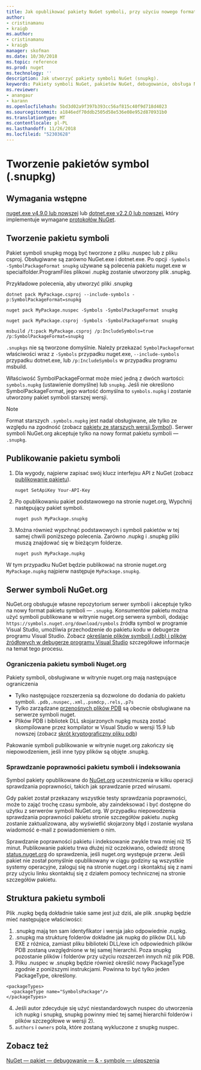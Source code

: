 ```yaml
---
title: Jak opublikować pakiety NuGet symboli, przy użyciu nowego formatu pakietu symbol ".snupkg" | Dokumentacja firmy Microsoft
author:
- cristinamanu
- kraigb
ms.author:
- cristinamanu
- kraigb
manager: skofman
ms.date: 10/30/2018
ms.topic: reference
ms.prod: nuget
ms.technology: ''
description: Jak utworzyć pakiety symboli NuGet (snupkg).
keywords: Pakiety symboli NuGet, pakietów NuGet, debugowanie, obsługa NuGet debugowania pakiet symboli, konwencje pakietu symboli
ms.reviewer:
- anangaur
- karann
ms.openlocfilehash: 5bd3d02a9f397b393cc56af815c40f9d718d4023
ms.sourcegitcommit: a1846edf70ddb2505d58e536e08e952d870931b0
ms.translationtype: MT
ms.contentlocale: pl-PL
ms.lasthandoff: 11/26/2018
ms.locfileid: "52303628"
---
```

# <a name="creating-symbol-packages-snupkg"></a>Tworzenie pakietów symbol (.snupkg)

## <a name="prerequisites"></a>Wymagania wstępne

[nuget.exe v4.9.0 lub nowszej](https://www.nuget.org/downloads) lub [dotnet.exe v2.2.0 lub nowszej](https://www.microsoft.com/net/download/dotnet-core/2.2), który implementuje wymagane [protokołów NuGet](../api/nuget-protocols.md).

## <a name="creating-a-symbol-package"></a>Tworzenie pakietu symboli

Pakiet symboli snupkg mogą być tworzone z pliku .nuspec lub z pliku csproj. Obsługiwane są zarówno NuGet.exe i dotnet.exe. Po opcji ```-Symbols -SymbolPackageFormat snupkg``` używane są polecenia pakietu nuget.exe w specialfolder.ProgramFiles plikowi .nupkg zostanie utworzony plik .snupkg.

Przykładowe polecenia, aby utworzyć pliki .snupkg
```
dotnet pack MyPackage.csproj --include-symbols -p:SymbolPackageFormat=snupkg

nuget pack MyPackage.nuspec -Symbols -SymbolPackageFormat snupkg

nuget pack MyPackage.csproj -Symbols -SymbolPackageFormat snupkg

msbuild /t:pack MyPackage.csproj /p:IncludeSymbols=true /p:SymbolPackageFormat=snupkg
```

`.snupkgs` nie są tworzone domyślnie. Należy przekazać `SymbolPackageFormat` właściwości wraz z `-Symbols` przypadku nuget.exe, `--include-symbols` przypadku dotnet.exe, lub `/p:IncludeSymbols` w przypadku programu msbuild.

Właściwość SymbolPackageFormat może mieć jedną z dwóch wartości: `symbols.nupkg` (ustawienie domyślne) lub `snupkg`. Jeśli nie określono SymbolPackageFormat, jego wartość domyślna to `symbols.nupkg` i zostanie utworzony pakiet symboli starszej wersji.

> [!Note]
> Format starszych `.symbols.nupkg` jest nadal obsługiwane, ale tylko ze względu na zgodność (zobacz [pakiety ze starszych wersji Symbol](Symbol-Packages.md)). Serwer symboli NuGet.org akceptuje tylko na nowy format pakietu symboli — `.snupkg`.

## <a name="publishing-a-symbol-package"></a>Publikowanie pakietu symboli

1. Dla wygody, najpierw zapisać swój klucz interfejsu API z NuGet (zobacz [publikowanie pakietu](../create-packages/publish-a-package.md)).

    ```cli
    nuget SetApiKey Your-API-Key
    ```

1. Po opublikowaniu pakiet podstawowego na stronie nuget.org, Wypchnij następujący pakiet symboli.

    ```cli
    nuget push MyPackage.snupkg
    ```

1. Można również wypchnąć podstawowych i symboli pakietów w tej samej chwili poniższego polecenia. Zarówno .nupkg i .snupkg pliki muszą znajdować się w bieżącym folderze.

    ```cli
    nuget push MyPackage.nupkg
    ```

W tym przypadku NuGet będzie publikować na stronie nuget.org `MyPackage.nupkg` najpierw następuje `MyPackage.snupkg`.

## <a name="nugetorg-symbol-server"></a>Serwer symboli NuGet.org

NuGet.org obsługuje własne repozytorium serwer symboli i akceptuje tylko na nowy format pakietu symboli — `.snupkg`. Konsumentów pakietu można użyć symboli publikowane w witrynie nuget.org serwera symboli, dodając `https://symbols.nuget.org/download/symbols` źródła symbol w programie Visual Studio, umożliwia przechodzenie do pakietu kodu w debugerze programu Visual Studio. Zobacz [określanie plików symboli (.pdb) i plików źródłowych w debugerze programu Visual Studio](https://docs.microsoft.com/en-us/visualstudio/debugger/specify-symbol-dot-pdb-and-source-files-in-the-visual-studio-debugger?view=vs-2017) szczegółowe informacje na temat tego procesu.

### <a name="nugetorg-symbol-package-constraints"></a>Ograniczenia pakietu symboli Nuget.org

Pakiety symboli, obsługiwane w witrynie nuget.org mają następujące ograniczenia

- Tylko następujące rozszerzenia są dozwolone do dodania do pakietu symboli. ```.pdb,.nuspec,.xml,.psmdcp,.rels,.p7s```
- Tylko zarządzane [przenośnych plików PDB](https://github.com/dotnet/corefx/blob/master/src/System.Reflection.Metadata/specs/PortablePdb-Metadata.md) są obecnie obsługiwane na serwerze symboli nuget.
- Plików PDB i bibliotek DLL skojarzonych nupkg muszą zostać skompilowane przez kompilator w Visual Studio w wersji 15.9 lub nowszej (zobacz [skrót kryptograficzny pliku pdb](https://github.com/dotnet/roslyn/issues/24429))

Pakowanie symboli publikowanie w witrynie nuget.org zakończy się niepowodzeniem, jeśli inne typy plików są objęte .snupkg.

### <a name="symbol-package-validation-and-indexing"></a>Sprawdzanie poprawności pakietu symboli i indeksowania

Symbol pakiety opublikowane do [NuGet.org](https://www.nuget.org/) uczestniczenia w kilku operacji sprawdzania poprawności, takich jak sprawdzanie przed wirusami.

Gdy pakiet został przekazany wszystkie testy sprawdzania poprawności, może to zająć trochę czasu symbole, aby zaindeksować i być dostępne do użytku z serwerów symboli NuGet.org. W przypadku niepowodzenia sprawdzania poprawności pakietu stronie szczegółów pakietu .nupkg zostanie zaktualizowana, aby wyświetlić skojarzony błąd i zostanie wysłana wiadomość e-mail z powiadomieniem o nim.

Sprawdzanie poprawności pakietu i indeksowanie zwykle trwa mniej niż 15 minut. Publikowanie pakietu trwa dłużej niż oczekiwano, odwiedź stronę [status.nuget.org](https://status.nuget.org/) do sprawdzenia, jeśli nuget.org występuje przerw. Jeśli pakiet nie został pomyślnie opublikowany w ciągu godziny są wszystkie systemy operacyjne, zaloguj się na stronie nuget.org i skontaktuj się z nami przy użyciu linku skontaktuj się z działem pomocy technicznej na stronie szczegółów pakietu.

## <a name="symbol-package-structure"></a>Struktura pakietu symboli

Plik .nupkg będą dokładnie takie same jest już dziś, ale plik .snupkg będzie mieć następujące właściwości:

1) .snupkg mają ten sam identyfikator i wersja jako odpowiednie .nupkg.
2) .snupkg ma strukturę folderów dokładne jak nupkg do plików DLL lub EXE z różnica, zamiast pliku biblioteki DLL/exe ich odpowiednich plików PDB zostaną uwzględnione w tej samej hierarchii. Poza snupkg pozostanie plików i folderów przy użyciu rozszerzeń innych niż plik PDB.
3) Pliku .nuspec w .snupkg będzie również określić nowy PackageType zgodnie z poniższymi instrukcjami. Powinna to być tylko jeden PackageType, określony. 
``` 
<packageTypes>
  <packageType name="SymbolsPackage"/>
</packageTypes>
```
4) Jeśli autor zdecyduje się użyć niestandardowych nuspec do utworzenia ich nupkg i snupkg, snupkg powinny mieć tej samej hierarchii folderów i plików szczegółowe w wersji 2).
5) ```authors``` i ```owners``` pola, które zostaną wykluczone z snupkg nuspec.

## <a name="see-also"></a>Zobacz też

[NuGet — pakiet — debugowanie — & - symbole — ulepszenia](https://github.com/NuGet/Home/wiki/NuGet-Package-Debugging-&-Symbols-Improvements)
